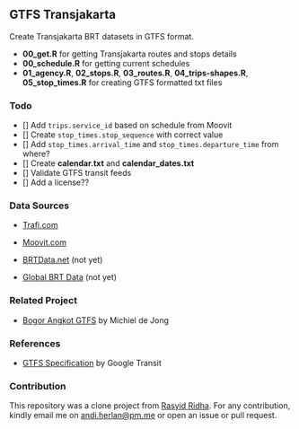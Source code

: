 ## GTFS Transjakarta

Create Transjakarta BRT datasets in GTFS format.

-   **00_get.R** for getting Transjakarta routes and stops details
-   **00_schedule.R** for getting current schedules
-   **01_agency.R**, **02_stops.R**, **03_routes.R**, **04_trips-shapes.R**, **05_stop_times.R** for creating GTFS formatted txt files

### Todo

-   [] Add `trips.service_id` based on schedule from Moovit
-   [] Create `stop_times.stop_sequence` with correct value
-   [] Add `stop_times.arrival_time` and `stop_times.departure_time` from where?
-   [] Create **calendar.txt** and **calendar_dates.txt**
-   [] Validate GTFS transit feeds
-   [] Add a license??

### Data Sources

-   [Trafi.com](https://www.trafi.com/)

-   [Moovit.com](https://moovitapp.com/)

-   [BRTData.net](https://www.brtdata.net/city?c=jakarta) (not yet)

-   [Global BRT Data](https://brtdata.org/location/asia/indonesia/jakarta) (not yet)

### Related Project

-   [Bogor Angkot GTFS](https://github.com/michielbdejong/bogor-angkot-gtfs) by Michiel de Jong

### References

-   [GTFS Specification](https://github.com/google/transit/blob/master/gtfs/spec/en/reference.md) by Google Transit

### Contribution

This repository was a clone project from [Rasyid Ridha](https://github.com/rasyidstat/transjakarta). For any contribution, kindly email me on [andi.herlan\@pm.me](mailto:andi.herlan@protonmail.com) or open an issue or pull request.
